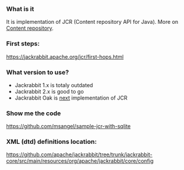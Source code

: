 ### What is it
It is implementation of JCR (Content repository API for Java). More on [Content repository](https://en.wikipedia.org/wiki/Content_repository).

### First steps:
https://jackrabbit.apache.org/jcr/first-hops.html

### What version to use?
- Jackrabbit 1.x is totaly outdated
- Jackrabbit 2.x is good to go
- Jackrabbit Oak is [next](https://jackrabbit.apache.org/oak/docs/differences.html) implementation of JCR

### Show me the code
https://github.com/msangel/sample-jcr-with-sqlite

### XML (dtd) definitions location:
https://github.com/apache/jackrabbit/tree/trunk/jackrabbit-core/src/main/resources/org/apache/jackrabbit/core/config


